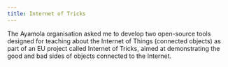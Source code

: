 ```yaml
---
title: Internet of Tricks
---
```


The Ayamola organisation asked me to develop two open-source tools designed for teaching about the Internet of Things (connected objects) as part of an EU project called Internet of Tricks, aimed at demonstrating the good and bad sides of objects connected to the Internet.